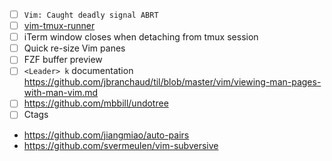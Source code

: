 * [ ] `Vim: Caught deadly signal ABRT`
* [ ] [vim-tmux-runner](https://github.com/christoomey/vim-tmux-runner)
* [ ] iTerm window closes when detaching from tmux session
* [ ] Quick re-size Vim panes
* [ ] FZF buffer preview
* [ ] `<Leader> k` documentation https://github.com/jbranchaud/til/blob/master/vim/viewing-man-pages-with-man-vim.md
* [ ] https://github.com/mbbill/undotree
* [ ] Ctags
* https://github.com/jiangmiao/auto-pairs
* https://github.com/svermeulen/vim-subversive
